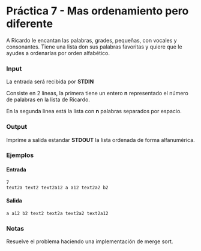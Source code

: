 # Práctica 7 - Mas ordenamiento pero diferente

A Ricardo le encantan las palabras, grades, pequeñas, con vocales y consonantes. Tiene una lista don sus palabras favoritas y quiere que le ayudes a ordenarlas por orden alfabético.

### Input

La entrada será recibida por **STDIN**

Consiste en 2 lineas, la primera tiene un entero **n** representado el número de palabras en la lista de Ricardo.

En la segunda linea está la lista con **n** palabras separados por espacio.

### Output

Imprime a salida estandar **STDOUT** la lista ordenada de forma alfanumérica.

### Ejemplos

#### Entrada
```
7
text2a text2 text2a12 a a12 text2a2 b2
```
#### Salida

```
a a12 b2 text2 text2a text2a2 text2a12
```

### Notas

Resuelve el problema haciendo una implementación de merge sort.